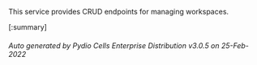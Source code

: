 






This service provides CRUD endpoints for managing workspaces.

[:summary]

###### Auto generated by Pydio Cells Enterprise Distribution v3.0.5 on 25-Feb-2022
